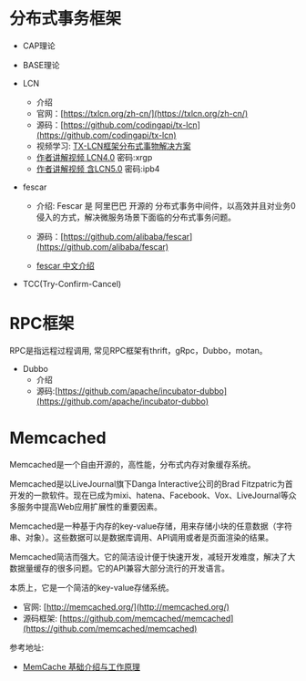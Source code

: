 # 分布式事务框架
- CAP理论
- BASE理论
- LCN
   - 介绍
   - 官网：[https://txlcn.org/zh-cn/](https://txlcn.org/zh-cn/)
   - 源码：[https://github.com/codingapi/tx-lcn](https://github.com/codingapi/tx-lcn) 
   - 视频学习: [TX-LCN框架分布式事物解决方案](https://www.bilibili.com/video/av43879970/)
   - [作者讲解视频 LCN4.0](https://pan.baidu.com/s/1VrW7xKauGgH5YE-JXWFqcw)  密码:xrgp
   - [作者讲解视频 含LCN5.0](https://pan.baidu.com/s/1xcL3Ym90uFk1AOAIGfasqA)  密码:ipb4




- fescar
   - 介绍: Fescar 是 阿里巴巴 开源的 分布式事务中间件，以高效并且对业务0侵入的方式，解决微服务场景下面临的分布式事务问题。

   - 源码：[https://github.com/alibaba/fescar](https://github.com/alibaba/fescar)    
   - [fescar 中文介绍](https://github.com/seata/seata/wiki/Home_Chinese)


- TCC(Try-Confirm-Cancel)  
   
   
# RPC框架 
RPC是指远程过程调用, 常见RPC框架有thrift，gRpc，Dubbo，motan。

- Dubbo
   - 介绍
   - 源码:[https://github.com/apache/incubator-dubbo](https://github.com/apache/incubator-dubbo) 

   
   
# Memcached
Memcached是一个自由开源的，高性能，分布式内存对象缓存系统。

Memcached是以LiveJournal旗下Danga Interactive公司的Brad Fitzpatric为首开发的一款软件。现在已成为mixi、hatena、Facebook、Vox、LiveJournal等众多服务中提高Web应用扩展性的重要因素。

Memcached是一种基于内存的key-value存储，用来存储小块的任意数据（字符串、对象）。这些数据可以是数据库调用、API调用或者是页面渲染的结果。

Memcached简洁而强大。它的简洁设计便于快速开发，减轻开发难度，解决了大数据量缓存的很多问题。它的API兼容大部分流行的开发语言。

本质上，它是一个简洁的key-value存储系统。

- 官网: [http://memcached.org/](http://memcached.org/)
- 源码框架: [https://github.com/memcached/memcached](https://github.com/memcached/memcached)
   
参考地址:

- [MemCache 基础介绍与工作原理](https://segmentfault.com/a/1190000012950110)
